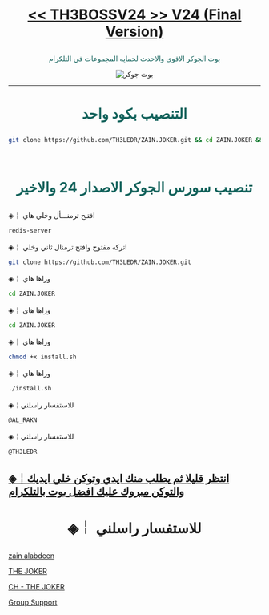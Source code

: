 # <p align="center" style="color:#cb3349" > [<< TH3BOSSV24 >> V24 (Final Version)](https://telegram.me/llDEV1ll)

 <p align="center" style="color: #14635c;" > بوت الجوكر الاقوى والاحدث لحمايه المجموعات في التلكرام
<p align="center"><img src="جوكر.jpg" alt="بوت جوكر" title="بوت الجوكر">

***

# <p align="center" style="color: #14635c;" > التنصيب بكود واحد
```sh
git clone https://github.com/TH3LEDR/ZAIN.JOKER.git && cd ZAIN.JOKER && chmod +x install.sh &&./install.sh
```


<br>

# <p align="center" style="color: #14635c;" >  تنصيب سورس الجوكر الاصدار 24 والاخير

◈￤  افتـح ترمنـــأل وخلي هاي
```sh
redis-server
```
◈￤  اتركه مفتوح وافتح ترمنال ثاني وخلي
```sh
git clone https://github.com/TH3LEDR/ZAIN.JOKER.git
```
◈￤  وراها هاي
```sh
cd ZAIN.JOKER
```
◈￤  وراها هاي 
```sh
cd ZAIN.JOKER
```
◈￤  وراها هاي 
```sh
chmod +x install.sh
```
◈￤  وراها هاي 
```sh
./install.sh
```
◈￤للاستفسار راسلني 
```sh
@AL_RAKN
```
◈￤للاستفسار راسلني 
```sh
@TH3LEDR
```
##  [◈￤انتظر قليلا ثم يطلب منك ايدي وتوكن خلي ايديك والتوكن مبروك عليك افضل بوت بالتلكرام](https://telegram.me/llJOKERll)
# <p align="center"> ◈￤  للاستفسار راسلني 

  [zain alabdeen](https://telegram.me/AL_RAKN) <br>
  
  [THE JOKER](https://telegram.me/llJOKERll) <br>
  
  [CH - THE JOKER](https://telegram.me/llJOKERll) <br>
  
  [Group Support](https://telegram.me/Lordzain)<br>
